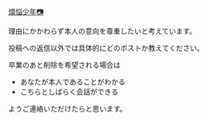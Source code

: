 [煩悩少年📷️](about.md)

理由にかかわらず本人の意向を尊重したいと考えています。

投稿への返信以外では具体的にどのポストか教えてください。

卒業のあと削除を希望される場合は

- あなたが本人であることがわかる
- こちらとしばらく会話ができる

ようご連絡いただけたらと思います。
